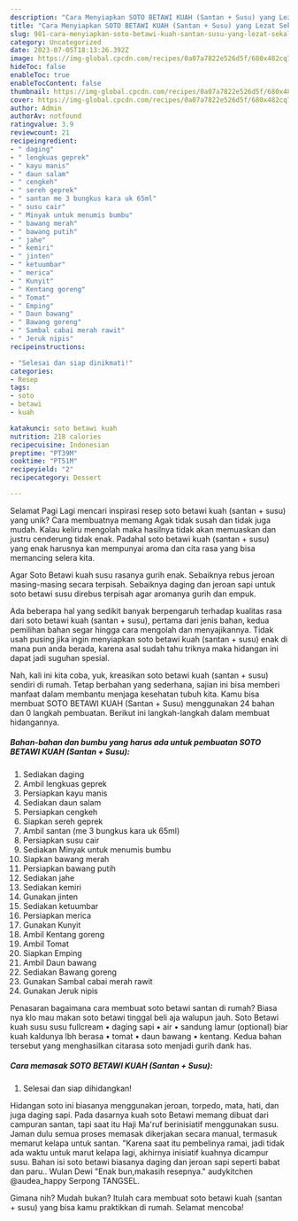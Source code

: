 ```yaml
---
description: "Cara Menyiapkan SOTO BETAWI KUAH (Santan + Susu) yang Lezat Sekali"
title: "Cara Menyiapkan SOTO BETAWI KUAH (Santan + Susu) yang Lezat Sekali"
slug: 981-cara-menyiapkan-soto-betawi-kuah-santan-susu-yang-lezat-sekali
category: Uncategorized
date: 2023-07-05T18:13:26.392Z
image: https://img-global.cpcdn.com/recipes/0a07a7822e526d5f/680x482cq70/soto-betawi-kuah-santan-susu-foto-resep-utama.jpg
hideToc: false
enableToc: true
enableTocContent: false
thumbnail: https://img-global.cpcdn.com/recipes/0a07a7822e526d5f/680x482cq70/soto-betawi-kuah-santan-susu-foto-resep-utama.jpg
cover: https://img-global.cpcdn.com/recipes/0a07a7822e526d5f/680x482cq70/soto-betawi-kuah-santan-susu-foto-resep-utama.jpg
author: Admin
authorAv: notfound
ratingvalue: 3.9
reviewcount: 21
recipeingredient:
- " daging"
- " lengkuas geprek"
- " kayu manis"
- " daun salam"
- " cengkeh"
- " sereh geprek"
- " santan me 3 bungkus kara uk 65ml"
- " susu cair"
- " Minyak untuk menumis bumbu"
- " bawang merah"
- " bawang putih"
- " jahe"
- " kemiri"
- " jinten"
- " ketuumbar"
- " merica"
- " Kunyit"
- " Kentang goreng"
- " Tomat"
- " Emping"
- " Daun bawang"
- " Bawang goreng"
- " Sambal cabai merah rawit"
- " Jeruk nipis"
recipeinstructions:

- "Selesai dan siap dinikmati!"
categories:
- Resep
tags:
- soto
- betawi
- kuah

katakunci: soto betawi kuah 
nutrition: 218 calories
recipecuisine: Indonesian
preptime: "PT39M"
cooktime: "PT51M"
recipeyield: "2"
recipecategory: Dessert

---
```



Selamat Pagi Lagi mencari inspirasi resep soto betawi kuah (santan + susu) yang unik? Cara membuatnya memang Agak tidak susah dan tidak juga mudah. Kalau keliru mengolah maka hasilnya tidak akan memuaskan dan justru cenderung tidak enak. Padahal soto betawi kuah (santan + susu) yang enak harusnya kan mempunyai aroma dan cita rasa yang bisa memancing selera kita.


Agar Soto Betawi kuah susu rasanya gurih enak. Sebaiknya rebus jeroan masing-masing secara terpisah. Sebaiknya daging dan jeroan sapi untuk soto betawi susu direbus terpisah agar aromanya gurih dan empuk.

Ada beberapa hal yang sedikit banyak berpengaruh terhadap kualitas rasa dari soto betawi kuah (santan + susu), pertama dari jenis bahan, kedua pemilihan bahan segar hingga cara mengolah dan menyajikannya. Tidak usah pusing jika ingin menyiapkan soto betawi kuah (santan + susu) enak di mana pun anda berada, karena asal sudah tahu triknya maka hidangan ini dapat jadi suguhan spesial.


Nah, kali ini kita coba, yuk, kreasikan soto betawi kuah (santan + susu) sendiri di rumah. Tetap berbahan yang sederhana, sajian ini bisa memberi manfaat dalam membantu menjaga kesehatan tubuh kita. Kamu bisa membuat SOTO BETAWI KUAH (Santan + Susu) menggunakan 24 bahan dan 0 langkah pembuatan. Berikut ini langkah-langkah dalam membuat hidangannya.

<!--inarticleads1-->

##### Bahan-bahan dan bumbu yang harus ada untuk pembuatan SOTO BETAWI KUAH (Santan + Susu):

1. Sediakan  daging
1. Ambil  lengkuas geprek
1. Persiapkan  kayu manis
1. Sediakan  daun salam
1. Persiapkan  cengkeh
1. Siapkan  sereh geprek
1. Ambil  santan (me 3 bungkus kara uk 65ml)
1. Persiapkan  susu cair
1. Sediakan  Minyak untuk menumis bumbu
1. Siapkan  bawang merah
1. Persiapkan  bawang putih
1. Sediakan  jahe
1. Sediakan  kemiri
1. Gunakan  jinten
1. Sediakan  ketuumbar
1. Persiapkan  merica
1. Gunakan  Kunyit
1. Ambil  Kentang goreng
1. Ambil  Tomat
1. Siapkan  Emping
1. Ambil  Daun bawang
1. Sediakan  Bawang goreng
1. Gunakan  Sambal cabai merah rawit
1. Gunakan  Jeruk nipis


Penasaran bagaimana cara membuat soto betawi santan di rumah? Biasa nya klo mau makan soto betawi tinggal beli aja walupun jauh. Soto Betawi kuah susu susu fullcream • daging sapi • air • sandung lamur (optional) biar kuah kaldunya lbh berasa • tomat • daun bawang • kentang. Kedua bahan tersebut yang menghasilkan citarasa soto menjadi gurih dank has. 

<!--inarticleads2-->

##### Cara memasak SOTO BETAWI KUAH (Santan + Susu):


1. Selesai dan siap dihidangkan!

Hidangan soto ini biasanya menggunakan jeroan, torpedo, mata, hati, dan juga daging sapi. Pada dasarnya kuah soto Betawi memang dibuat dari campuran santan, tapi saat itu Haji Ma&#39;ruf berinisiatif menggunakan susu. Jaman dulu semua proses memasak dikerjakan secara manual, termasuk memarut kelapa untuk santan. &#34;Karena saat itu pembelinya ramai, jadi tidak ada waktu untuk marut kelapa lagi, akhirnya inisiatif kuahnya dicampur susu. Bahan isi soto betawi biasanya daging dan jeroan sapi seperti babat dan paru.. Wulan Dewi &#34;Enak bun,makasih resepnya.&#34; audykitchen @audea_happy Serpong TANGSEL. 

Gimana nih? Mudah bukan? Itulah cara membuat soto betawi kuah (santan + susu) yang bisa kamu praktikkan di rumah. Selamat mencoba!
